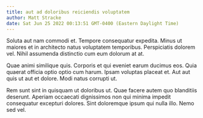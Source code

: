 ```yaml
---
title: aut ad doloribus reiciendis voluptatem
author: Matt Stracke
date: Sat Jun 25 2022 00:13:51 GMT-0400 (Eastern Daylight Time)
---
```

Soluta aut nam commodi et. Tempore consequatur expedita. Minus ut maiores et in architecto natus voluptatem temporibus. Perspiciatis dolorem vel. Nihil assumenda distinctio cum eum dolorum at at.

 Quae animi similique quis. Corporis et qui eveniet earum ducimus eos. Quia quaerat officia optio optio cum harum. Ipsam voluptas placeat et. Aut aut quis ut aut et dolore. Modi natus corrupti ut.

 Rem sunt sint in quisquam ut doloribus ut. Quae facere autem quo blanditiis deserunt. Aperiam occaecati dignissimos non qui minima impedit consequatur excepturi dolores. Sint doloremque ipsum qui nulla illo. Nemo sed vel.